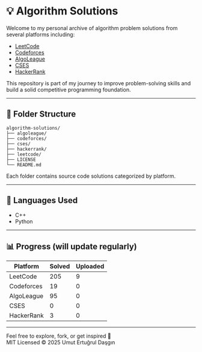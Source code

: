 # 💡 Algorithm Solutions

Welcome to my personal archive of algorithm problem solutions from several platforms including:

- [LeetCode](https://leetcode.com/u/umutertugrul/)
- [Codeforces](https://codeforces.com/profile/umutertugrul)
- [AlgoLeague](https://www.algoleague.com/profile/ertugrul/overview)
- [CSES](https://cses.fi/user/320562)
- [HackerRank](https://www.hackerrank.com/profile/ertugruldasgin)

This repository is part of my journey to improve problem-solving skills and build a solid competitive programming foundation.

---

## 📁 Folder Structure


```
algorithm-solutions/
├── algoleague/
├── codeforces/
├── cses/
├── hackerrank/
├── leetcode/
├── LICENSE
└── README.md
```

Each folder contains source code solutions categorized by platform.

---

## 🚀 Languages Used

- C++
- Python

---

## 📊 Progress (will update regularly)

| Platform     | Solved | Uploaded |
|--------------|--------|----------|
| LeetCode     | 205    | 9        |
| Codeforces   | 19     | 0        |
| AlgoLeague   | 95     | 0        |
| CSES         | 0      | 0        |
| HackerRank   | 3      | 0        |


---

Feel free to explore, fork, or get inspired 🚀  
MIT Licensed © 2025 Umut Ertuğrul Daşgın
